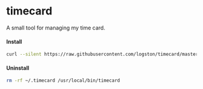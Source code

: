 # timecard
A small tool for managing my time card.

#### Install
```sh
curl --silent https://raw.githubusercontent.com/logston/timecard/master/install.sh | sh
```

#### Uninstall

```sh
rm -rf ~/.timecard /usr/local/bin/timecard
```

